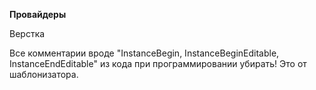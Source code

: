**Провайдеры**

Верстка

Все комментарии вроде "InstanceBegin, InstanceBeginEditable, InstanceEndEditable" из кода при программировании убирать! Это от шаблонизатора.
